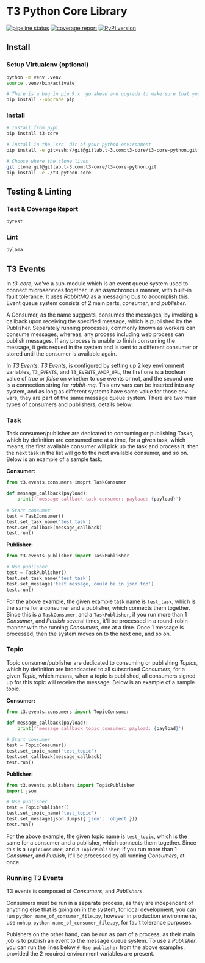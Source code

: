 # T3 Python Core Library

[![pipeline status](https://gitlab.t-3.com/t3-core/t3-core-python/badges/master/pipeline.svg)](https://gitlab.t-3.com/sunoco/t3-python-core/commits/master)
[![coverage report](https://gitlab.t-3.com/t3-core/t3-core-python/badges/master/coverage.svg)](https://gitlab.t-3.com/sunoco/t3-python-core/commits/master)
[![PyPI version](https://badge.fury.io/py/t3-core.svg)](https://badge.fury.io/py/t3-core)

## Install

### Setup Virtualenv (optional)
```sh
python -m venv .venv
source .venv/bin/activate

# There is a bug in pip 9.x  go ahead and upgrade to make sure that you're pip 10.x
pip install --upgrade pip
```

### Install
```sh
# Install from pypi
pip install t3-core

# Install in the `src` dir of your python environment
pip install -e git+ssh://git@gitlab.t-3.com:t3-core/t3-core-python.git

# Choose where the clone lives
git clone git@gitlab.t-3.com:t3-core/t3-core-python.git
pip install -e ./t3-python-core
```

## Testing & Linting
### Test & Coverage Report
```sh
pytest
```

### Lint
```sh
pylama
```

## T3 Events
In *t3-core*, we've a sub-module which is an event queue system used to connect microservices together, in an asynchronous manner, with built-in fault tolerance. It uses *RabbitMQ* as a messaging bus to accomplish this. Event queue system consists of 2 main parts, *consumer*, and *publisher*. 

A Consumer, as the name suggests, consumes the messages, by invoking a callback upon receiving the specified message, which is published by the Publisher. Separately running processes, commonly known as workers can consume messages, whereas, any process including web process can publish messages. If any process is unable to finish consuming the message, it gets requed in the system and is sent to a different consumer or stored until the consumer is available again. 

In *T3 Events*. *T3 Events*, is configured by setting up 2 key environment variables, `T3_EVENTS`, and `T3_EVENTS_AMQP_URL`, the first one is a boolean value of *true* or *false* on whether to use events or not, and the second one is a connection string for *rabbit-mq*. This env vars can be inserted into any system, and as long as different systems have same value for those env vars, they are part of the same message queue system. There are two main types of consumers and publishers, details below:

### Task
Task consumer/publisher are dedicated to consuming or publishing Tasks, which by definition are consumed one at a time, for a given task, which means, the first available consumer will pick up the task and process it, then the next task in the list will go to the next available consumer, and so on. Below is an example of a sample task.

**Consumer:**

```python
from t3.events.consumers imoprt TaskConsumer

def message_callback(payload):
	print(f'message callback task consumer: payload: {payload}')
	
# Start consumer
test = TaskConsumer()
test.set_task_name('test_task')
test.set_callback(message_callback)
test.run()
```

**Publisher:**

```python
from t3.events.publisher import TaskPublisher

# Use publisher
test = TaskPublisher()
test.set_task_name('test_task')
test.set_message('test message, could be in json too')
test.run()
```

For the above example, the given example task name is `test_task`, which is the same for a consumer and a publisher, which connects them together. Since this is a `TaskConsumer`, and a `TaskPublisher`, if you run more than 1 *Consumer*, and *Publish* several times, it'll be processed in a round-robin manner with the running *Consumers*, one at a time. Once 1 message is processed, then the system moves on to the next one, and so on.


### Topic
Topic consumer/publisher are dedicated to consuming or publishing *Topics*, which by definition are broadcasted to all subscribed *Consumers*, for a given *Topic*, which means, when a topic is published, all consumers signed up for this topic will receive the message. Below is an example of a sample topic.

**Consumer:**

```python
from t3.events.consumers import TopicConsumer

def message_callback(payload):
	print(f'message callback topic consumer: payload: {payload}')
	
# Start consumer
test = TopicConsumer()
test.set_topic_name('test_topic')
test.set_callback(message_callback)
test.run()
```

**Publisher:**

```python
from t3.events.publishers import TopicPublisher
import json

# Use publisher
test = TopicPublisher()
test.set_topic_name('test_topic')
test.set_message(json.dumps({'json': 'object'}))
test.run()
```

For the above example, the given topic name is `test_topic`, which is the same for a consumer and a publisher, which connects them together. Since this is a `TopicConsumer`, and a `TopicPublisher`, if you run more than 1 *Consumer*, and *Publish*, it'll be processed by all running *Consumers*, at once.

### Running T3 Events
T3 events is composed of *Consumers*, and *Publishers*. 

Consumers must be run in a separate process, as they are independent of anything else that is going on in the system, for local development, you can run `python name_of_consumer_file.py`, however in production environments, use `nohup python name_of_consumer_file.py`, for fault tolerance purposes.

Pubishers on the other hand, can be run as part of a process, as their main job is to publish an event to the message queue system. To use a *Publisher*, you can run the lines below `# Use publisher` from the above examples, provided the 2 required environment variables are present.
